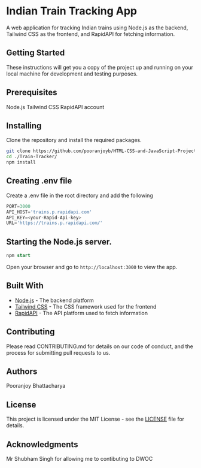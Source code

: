 # Indian Train Tracking App
A web application for tracking Indian trains using Node.js as the backend, Tailwind CSS as the frontend, and RapidAPI for fetching information.

## Getting Started
These instructions will get you a copy of the project up and running on your local machine for development and testing purposes.

## Prerequisites
Node.js
Tailwind CSS
RapidAPI account
## Installing
Clone the repository and install the required packages.

```bash
git clone https://github.com/pooranjoyb/HTML-CSS-and-JavaScript-Projects.git
cd ./Train-Tracker/
npm install
```

## Creating .env file
Create a .env file in the root directory and add the following 
```py
PORT=3000
API_HOST='trains.p.rapidapi.com'
API_KEY=<your-Rapid-Api-key>
URL='https://trains.p.rapidapi.com/'
```
## Starting the Node.js server.

```sql
npm start
```
Open your browser and go to `http://localhost:3000` to view the app.

## Built With

- [Node.js](https://nodejs.org/en/) - The backend platform
- [Tailwind CSS](https://tailwindcss.com/) - The CSS framework used for the frontend
- [RapidAPI](https://rapidapi.com/hub) - The API platform used to fetch information

## Contributing
Please read CONTRIBUTING.md for details on our code of conduct, and the process for submitting pull requests to us.

## Authors
Pooranjoy Bhattacharya

## License
This project is licensed under the MIT License - see the [LICENSE](LICENSE) file for details.

## Acknowledgments
Mr Shubham Singh for allowing me to contibuting to DWOC